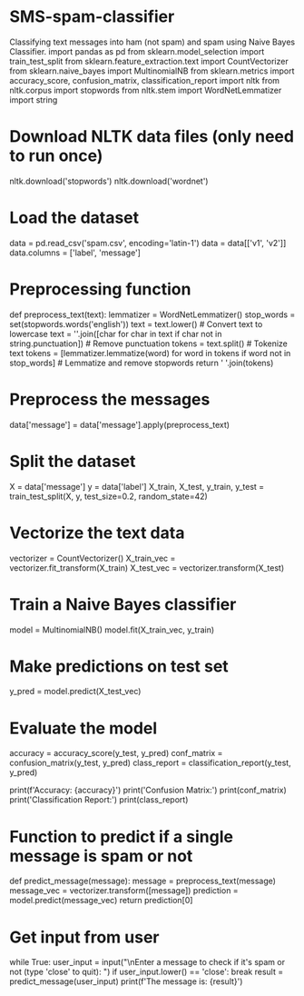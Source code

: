 # SMS-spam-classifier
Classifying text messages into ham (not spam) and spam using Naive Bayes Classifier.
import pandas as pd
from sklearn.model_selection import train_test_split
from sklearn.feature_extraction.text import CountVectorizer
from sklearn.naive_bayes import MultinomialNB
from sklearn.metrics import accuracy_score, confusion_matrix, classification_report
import nltk
from nltk.corpus import stopwords
from nltk.stem import WordNetLemmatizer
import string

# Download NLTK data files (only need to run once)
nltk.download('stopwords')
nltk.download('wordnet')

# Load the dataset
data = pd.read_csv('spam.csv', encoding='latin-1')
data = data[['v1', 'v2']]
data.columns = ['label', 'message']

# Preprocessing function
def preprocess_text(text):
    lemmatizer = WordNetLemmatizer()
    stop_words = set(stopwords.words('english'))
    text = text.lower()  # Convert text to lowercase
    text = ''.join([char for char in text if char not in string.punctuation])  # Remove punctuation
    tokens = text.split()  # Tokenize text
    tokens = [lemmatizer.lemmatize(word) for word in tokens if word not in stop_words]  # Lemmatize and remove stopwords
    return ' '.join(tokens)

# Preprocess the messages
data['message'] = data['message'].apply(preprocess_text)

# Split the dataset
X = data['message']
y = data['label']
X_train, X_test, y_train, y_test = train_test_split(X, y, test_size=0.2, random_state=42)

# Vectorize the text data
vectorizer = CountVectorizer()
X_train_vec = vectorizer.fit_transform(X_train)
X_test_vec = vectorizer.transform(X_test)

# Train a Naive Bayes classifier
model = MultinomialNB()
model.fit(X_train_vec, y_train)

# Make predictions on test set
y_pred = model.predict(X_test_vec)

# Evaluate the model
accuracy = accuracy_score(y_test, y_pred)
conf_matrix = confusion_matrix(y_test, y_pred)
class_report = classification_report(y_test, y_pred)

print(f'Accuracy: {accuracy}')
print('Confusion Matrix:')
print(conf_matrix)
print('Classification Report:')
print(class_report)

# Function to predict if a single message is spam or not
def predict_message(message):
    message = preprocess_text(message)
    message_vec = vectorizer.transform([message])
    prediction = model.predict(message_vec)
    return prediction[0]

# Get input from user
while True:
    user_input = input("\nEnter a message to check if it's spam or not (type 'close' to quit): ")
    if user_input.lower() == 'close':
        break
    result = predict_message(user_input)
    print(f'The message is: {result}')
